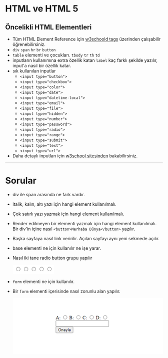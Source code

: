 
# HTML ve HTML 5

## Öncelikli HTML Elementleri
- Tüm HTML Element Reference için [w3schoold tags](https://www.w3schools.com/tags/default.asp) üzerinden çalışabilir öğrenebilirsiniz.
- `div` `span` `hr` `br` `button`
- `table` elementi ve çocukları. `tbody` `tr` `th` `td`
- inputların kullanımına extra özellik katan `label` kaç farklı şekilde yazılır, input'a nasıl bir özellik katar.
- sık kullanılan inputlar
    - `<input type="button">`
    - `<input type="checkbox">`
    - `<input type="color">`
    - `<input type="date">`
    - `<input type="datetime-local">`
    - `<input type="email">`
    - `<input type="file">`
    - `<input type="hidden">`
    - `<input type="number">`
    - `<input type="password">`
    - `<input type="radio">`
    - `<input type="range">`
    - `<input type="submit">`
    - `<input type="text">`
    - `<input type="url">`
- Daha detaylı inputları için [w3school sitesinden](https://www.w3schools.com/html/html_form_input_types.asp) bakabilirsiniz.
---
# Sorular
- div ile span arasında ne fark vardır.
- italik, kalın, altı yazı için hangi element kullanılmalı.
- Çok satırlı yazı yazmak için hangi element kullanılmalı.
- Render edilmeyen bir elementi yazmak için hangi element kullanılmalı. Bir div'in içine nasıl `<button>Merhaba Dünya</button>` yazılır.
- Başka sayfaya nasıl link veririlir. Açılan sayfayı aynı yeni sekmede açılır.
- base elementi ne için kullanılır ne işe yarar.
- Nasıl iki tane radio button grupu yapılır 

    ![Örnek Radio Group](../assets/grupped-radio-buttons.gif)
- `form` elementi ne için kullanılır. 
- Bir `form` elementi içerisinde nasıl zorunlu alan yapılır.

    ![Form Zorunlu Alan](../assets/form_required.gif)



